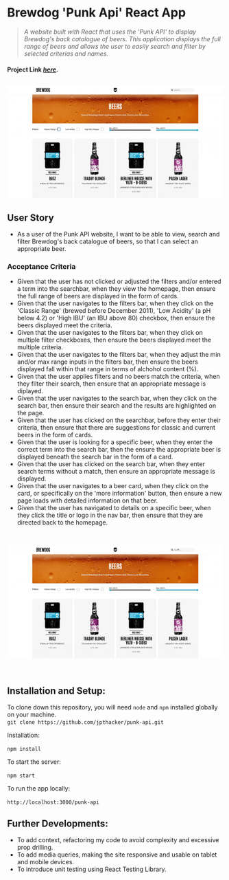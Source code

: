 # Brewdog 'Punk Api' React App

> _A website built with React that uses the 'Punk API' to display Brewdog's back catalogue of beers. This application displays the full range of beers and allows the user to easily search and filter by selected criterias and names._ </br>

#### Project Link [_here_](https://jpthacker.github.io/punk-api/).

##

<p align="center">
  <img src="./src/assets/gifs/punk-api-filter-gif.gif" alt="Punk API search gif">
</p>

## User Story

- As a user of the Punk API website, I want to be able to view, search and filter Brewdog's back catalogue of beers, so that I can select an appropriate beer.

### Acceptance Criteria

- Given that the user has not clicked or adjusted the filters and/or entered a term into the searchbar, when they view the homepage, then ensure the full range of beers are displayed in the form of cards.
- Given that the user navigates to the filters bar, when they click on the 'Classic Range' (brewed before December 2011), 'Low Acidity' (a pH below 4.2) or 'High IBU' (an IBU above 80) checkbox, then ensure the beers displayed meet the criteria.
- Given that the user navigates to the filters bar, when they click on multiple filter checkboxes, then ensure the beers displayed meet the multiple criteria.
- Given that the user navigates to the filters bar, when they adjust the min and/or max range inputs in the filters bar, then ensure the beers displayed fall within that range in terms of alchohol content (%).
- Given that the user applies filters and no beers match the criteria, when they filter their search, then ensure that an appropriate message is diplayed.
- Given that the user navigates to the search bar, when they click on the search bar, then ensure their search and the results are highlighted on the page.
- Given that the user has clicked on the searchbar, before they enter their criteria, then ensure that there are suggestions for classic and current beers in the form of cards.
- Given that the user is looking for a specific beer, when they enter the correct term into the search bar, then the ensure the appropriate beer is displayed beneath the search bar in the form of a card.
- Given that the user has clicked on the search bar, when they enter search terms without a match, then ensure an appropriate message is displayed.
- Given that the user navigates to a beer card, when they click on the card, or specifically on the 'more information' button, then ensure a new page loads with detailed information on that beer.
- Given that the user has navigated to details on a specific beer, when they click the title or logo in the nav bar, then ensure that they are directed back to the homepage.

<p>&nbsp;</p>

<p align="center">
  <img src="./src/assets/gifs/search-bar-gif.gif" alt="Punk API search gif">
</p>

<p>&nbsp;</p>

## Installation and Setup:

To clone down this repository, you will need `node` and `npm` installed globally on your machine. </br>
`git clone https://github.com/jpthacker/punk-api.git`

Installation:

`npm install`

To start the server:

`npm start`

To run the app locally:

`http://localhost:3000/punk-api`

## Further Developments:

- To add context, refactoring my code to avoid complexity and excessive prop drilling.
- To add media queries, making the site responsive and usable on tablet and mobile devices.
- To introduce unit testing using React Testing Library.
